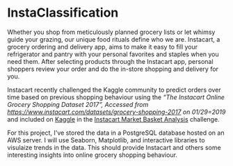 # InstaClassification

Whether you shop from meticulously planned grocery lists or let whimsy guide your grazing, our unique food rituals define who we are. Instacart, a grocery ordering and delivery app, aims to make it easy to fill your refrigerator and pantry with your personal favorites and staples when you need them. After selecting products through the Instacart app, personal shoppers review your order and do the in-store shopping and delivery for you.  

Instacart recently challenged the Kaggle community to predict orders over time based on previous shopping behaviour using the _“The Instacart Online Grocery Shopping Dataset 2017”, Accessed from https://www.instacart.com/datasets/grocery-shopping-2017 on 01/29=2019_ and included on [Kaggle](https://www.kaggle.com/) in the [Instacart Market Basket Analysis](https://www.kaggle.com/c/instacart-market-basket-analysis) challenge.  

For this project, I've stored the data in a PostgreSQL database hosted on an AWS server. I will use Seaborn, Matplotlib, and interactive libraries to visulaize trends in the data. This should provide Instacart and others some interesting insights into online grocery shopping behaviour.

